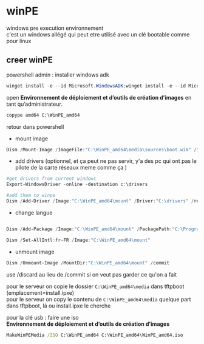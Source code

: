 # winPE
windows pre execution environnement  
c'est un windows allégé qui peut etre utilisé avec un clé bootable comme pour linux

## creer winPE
powershell admin : installer windows adk
```powershell
winget install -e --id Microsoft.WindowsADK;winget install -e --id Microsoft.ADKPEAddon
```


open  **Environnement de déploiement et d’outils de création d’images** en tant qu’administrateur.
```cmd
copype amd64 C:\WinPE_amd64
```

retour dans powershell
- mount image
```powershell
Dism /Mount-Image /ImageFile:"C:\WinPE_amd64\media\sources\boot.wim" /index:1 /MountDir:"C:\WinPE_amd64\mount"
```

- add drivers 
(optionnel, et ça peut ne pas servir,
y'a des pc qui ont pas le pilote de la carte réseaux meme comme ça )
```powershell
#get drivers from current windows
Export-WindowsDriver -online -destination c:\drivers

#add them to winpe
Dism /Add-Driver /Image:"C:\WinPE_amd64\mount" /Driver:"C:\drivers" /recurse
```

- change langue 
```powershell

Dism /Add-Package /Image:"C:\WinPE_amd64\mount" /PackagePath:"C:\Program Files (x86)\Windows Kits\10\Assessment and Deployment Kit\Windows Preinstallation Environment\amd64\WinPE_OCs\fr-fr\lp.cab"

Dism /Set-AllIntl:fr-FR /Image:"C:\WinPE_amd64\mount"
```

- unmount image
```powershell
Dism /Unmount-Image /MountDir:"C:\WinPE_amd64\mount" /commit
```
use /discard au lieu de /commit si on veut pas garder ce qu'on a fait


pour le serveur on copie le dossier `C:\WinPE_amd64\media` dans tftpboot (emplacement=install.ipxe)    
pour le serveur on copy le contenu de `C:\WinPE_amd64\media` quelque part dans tftpboot, là ou install.ipxe le cherche
  
pour la clé usb : faire une iso  
**Environnement de déploiement et d’outils de création d’images**
```cmd
MakeWinPEMedia /ISO C:\WinPE_amd64 C:\WinPE_amd64\WinPE_amd64.iso
```

